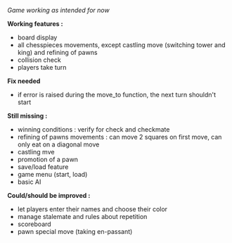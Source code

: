 *Game working as intended for now*

**Working features :**
- board display
- all chesspieces movements, except castling move (switching tower and king) and refining of pawns
- collision check
- players take turn

**Fix needed**
- if error is raised during the move_to function, the next turn shouldn't start 

**Still missing :**
- winning conditions : verify for check and checkmate
- refining of pawns movements : can move 2 squares on first move, can only eat on a diagonal move
- castling mve
- promotion of a pawn
- save/load feature
- game menu (start, load)
- basic AI

**Could/should be improved :**
- let players enter their names and choose their color
- manage stalemate and rules about repetition
- scoreboard
- pawn special move (taking en-passant)
